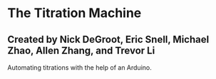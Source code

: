 # The Titration Machine

## Created by Nick DeGroot, Eric Snell, Michael Zhao, Allen Zhang, and Trevor Li

Automating titrations with the help of an Arduino.